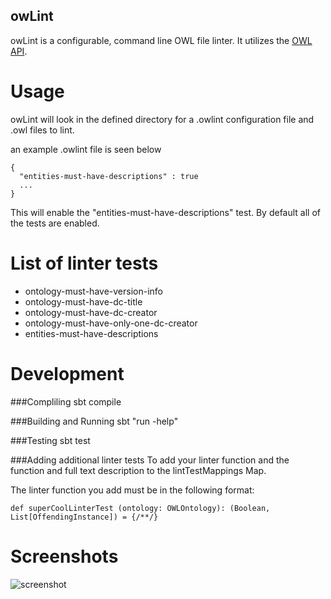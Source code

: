 owLint
------


owLint is a configurable, command line OWL file linter. It utilizes the [OWL API](https://github.com/owlcs/owlapi).

Usage
=====

owLint will look in the defined directory for a .owlint configuration file and .owl files to lint.

an example .owlint file is seen below

```
{
  "entities-must-have-descriptions" : true
  ...
}

```
This will enable the "entities-must-have-descriptions" test. By default all of the tests are enabled.


List of linter tests
=====================
  * ontology-must-have-version-info
  * ontology-must-have-dc-title
  * ontology-must-have-dc-creator
  * ontology-must-have-only-one-dc-creator
  * entities-must-have-descriptions
  

Development
===========

###Compliling
sbt compile

###Building and Running
sbt "run -help"

###Testing
sbt test

###Adding additional linter tests
To add your linter function and the function and full text description to the lintTestMappings Map.

The linter function you add must be in the following format:

```def superCoolLinterTest (ontology: OWLOntology): (Boolean, List[OffendingInstance]) = {/**/}```


Screenshots
===========
![screenshot](http://i.imgur.com/aKP7x86.png)

